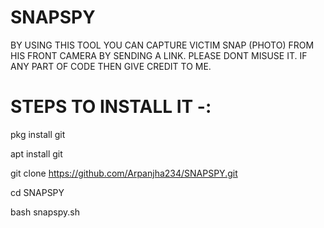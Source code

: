 # SNAPSPY
BY USING THIS TOOL YOU CAN CAPTURE VICTIM SNAP (PHOTO) FROM HIS FRONT CAMERA BY SENDING A LINK. 
PLEASE DONT MISUSE IT. 
IF ANY PART OF CODE THEN GIVE CREDIT TO ME.

 # STEPS TO INSTALL IT -:
   
   pkg install git
   
   apt install git
   
   git clone https://github.com/Arpanjha234/SNAPSPY.git
  
   cd SNAPSPY
   
   bash snapspy.sh

